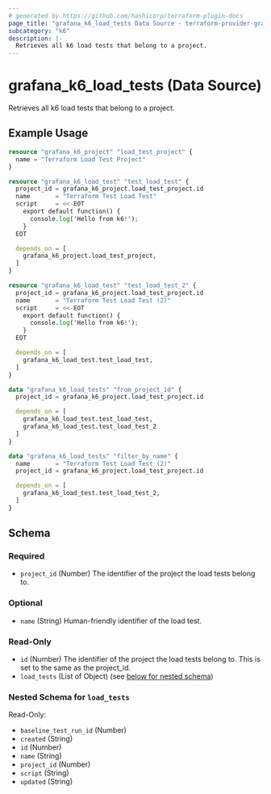 ```yaml
---
# generated by https://github.com/hashicorp/terraform-plugin-docs
page_title: "grafana_k6_load_tests Data Source - terraform-provider-grafana"
subcategory: "k6"
description: |-
  Retrieves all k6 load tests that belong to a project.
---
```


# grafana_k6_load_tests (Data Source)

Retrieves all k6 load tests that belong to a project.

## Example Usage

```terraform
resource "grafana_k6_project" "load_test_project" {
  name = "Terraform Load Test Project"
}

resource "grafana_k6_load_test" "test_load_test" {
  project_id = grafana_k6_project.load_test_project.id
  name       = "Terraform Test Load Test"
  script     = <<-EOT
    export default function() {
      console.log('Hello from k6!');
    }
  EOT

  depends_on = [
    grafana_k6_project.load_test_project,
  ]
}

resource "grafana_k6_load_test" "test_load_test_2" {
  project_id = grafana_k6_project.load_test_project.id
  name       = "Terraform Test Load Test (2)"
  script     = <<-EOT
    export default function() {
      console.log('Hello from k6!');
    }
  EOT

  depends_on = [
    grafana_k6_load_test.test_load_test,
  ]
}

data "grafana_k6_load_tests" "from_project_id" {
  project_id = grafana_k6_project.load_test_project.id

  depends_on = [
    grafana_k6_load_test.test_load_test,
    grafana_k6_load_test.test_load_test_2
  ]
}

data "grafana_k6_load_tests" "filter_by_name" {
  name       = "Terraform Test Load Test (2)"
  project_id = grafana_k6_project.load_test_project.id

  depends_on = [
    grafana_k6_load_test.test_load_test_2,
  ]
}
```

<!-- schema generated by tfplugindocs -->
## Schema

### Required

- `project_id` (Number) The identifier of the project the load tests belong to.

### Optional

- `name` (String) Human-friendly identifier of the load test.

### Read-Only

- `id` (Number) The identifier of the project the load tests belong to. This is set to the same as the project_id.
- `load_tests` (List of Object) (see [below for nested schema](#nestedatt--load_tests))

<a id="nestedatt--load_tests"></a>
### Nested Schema for `load_tests`

Read-Only:

- `baseline_test_run_id` (Number)
- `created` (String)
- `id` (Number)
- `name` (String)
- `project_id` (Number)
- `script` (String)
- `updated` (String)
